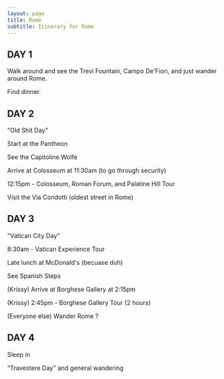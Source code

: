 ```yaml
---
layout: page
title: Rome
subtitle: Itinerary for Rome
---
```


## DAY 1
Walk around and see the Trevi Fountain, Campo De'Fiori, and just wander around Rome. 

Find dinner.


## DAY 2

"Old Shit Day"

Start at the Pantheon

See the Capitoline Wolfe

Arrive at Colosseum at 11:30am (to go through security)

12:15pm - Colosseum, Roman Forum, and Palatine Hill Tour

Visit the Via Condotti (oldest street in Rome)


## DAY 3

"Vatican City Day"

8:30am - Vatican Experience Tour

Late lunch at McDonald's (becuase duh)

See Spanish Steps

(Krissy) Arrive at Borghese Gallery at 2:15pm 

(Krissy) 2:45pm - Borghese Gallery Tour (2 hours)

(Everyone else) Wander Rome ?

## DAY 4

Sleep in

"Travestere Day" and general wandering
